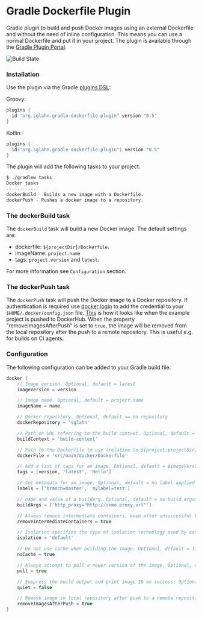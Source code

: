 # Gradle Dockerfile Plugin
Gradle plugin to build and push Docker images using an external Dockerfile and without the need of inline configuration. This means you can use a normal Dockerfile and put it in your project.
The plugin is available through the [Gradle Plugin Portal](https://plugins.gradle.org).

![Build State](https://github.com/sglahn/gradle-dockerfile-plugin/workflows/Build%20and%20Test/badge.svg)

### Installation
Use the plugin via the Gradle [plugins DSL](https://docs.gradle.org/current/userguide/plugins.html#sec:plugins_block):

Groovy:
```Groovy
plugins {
  id "org.sglahn.gradle-dockerfile-plugin" version "0.5"
}
```
Kotlin:
```Kotlin
plugins {
  id("org.sglahn.gradle-dockerfile-plugin") version "0.5"
}
```
The plugin will add the following tasks to your project:
```sh
$ ./gradlew tasks
Docker tasks
------------
dockerBuild - Builds a new image with a Dockerfile.
dockerPush - Pushes a docker image to a repository.
```
### The dockerBuild task
The `dockerBuild` task will build a new Docker image. The default settings are:

 - dockerfile: `${projectDir}/Dockerfile`.
 - imageName: `project.name`
 - tags: `project.version` and `latest`.

For more information see `Configuration` section.
### The dockerPush task
The `dockerPush` task will push the Docker image to a Docker repository.
If authentication is required use [docker login](https://docs.docker.com/engine/reference/commandline/login/) to
add the credential to your `$HOME/.docker/config.json` file. [This](https://hub.docker.com/r/sglahn/gradle-dockerfile-plugin-example-project/) 
is how it looks like when the example project is pushed to DockerHub. When the property "removeImagesAfterPush" is set to `true`, 
the image will be removed from the local repository after the push to a remote repository. This is useful e.g. for builds 
on CI agents. 
### Configuration
The following configuration can be added to your Gradle build file:
```gradle
docker {
    // Image version. Optional, default = latest
    imageVersion = version

    // Image name. Optional, default = project.name
    imageName = name

    // Docker repository. Optional, default == no repository
    dockerRepository = 'sglahn'

    // Path or URL referring to the build context. Optional, default = ${project.projectDir.getAbsolutePath()}
    buildContext = 'build-context'

    // Path to the Dockerfile to use (relative to ${project.projectDir}). Optional, default = ${buildContext}/Dockerfile
    dockerFile = 'src/main/docker/Dockerfile'

    // Add a list of tags for an image. Optional, default = $imageVersion
    tags = [version, 'latest', 'Hello']

    // Set metadata for an image. Optional, default = no label applied
    labels = ['branch=master', 'mylabel=test']

    // name and value of a buildarg. Optional, default = no build arguments
    buildArgs = ['http_proxy="http://some.proxy.url"']

    // Always remove intermediate containers, even after unsuccessful builds. Optional, default = false
    removeIntermediateContainers = true

    // Isolation specifies the type of isolation technology used by containers. Optional, default = default
    isolation = 'default'

    // Do not use cache when building the image. Optional, default = false
    noCache = true

    // Always attempt to pull a newer version of the image. Optional, default false
    pull = true

    // Suppress the build output and print image ID on success. Optional, default = true
    quiet = false

    // Remove image in local repository after push to a remote repository, useful for builds on CI agents. Optional, default = false
    removeImagesAfterPush = true
}
```
